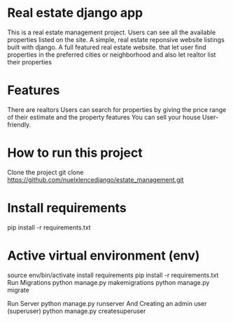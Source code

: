 # Real estate django app
This is a real estate management project.
Users can see all the available properties listed on the site.
A simple, real estate reponsive website listings built with django.
A full featured real estate website. that let user find properties in the preferred cities or neighborhood and also let realtor list their properties
      

# Features
There are realtors
Users can search for properties by giving the price range of their estimate and the property features
You can sell your house
User-friendly.

# How to run this project
Clone the project
git clone https://github.com/nuelxlencedjango/estate_management.git
# Install requirements
pip install -r requirements.txt

# Active virtual environment (env)

source env/bin/activate
install requirements
pip install -r requirements.txt
Run Migrations
python manage.py makemigrations
python manage.py migrate

Run Server
python manage.py runserver
And Creating an admin user (superuser)
python manage.py createsuperuser
